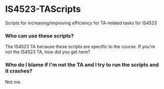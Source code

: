 # IS4523-TAScripts
Scripts for increasing/improving efficiency for TA-related tasks for IS4523

### Who can use these scripts?
The IS4523 TA because these scripts are specific to the course. 
If you're not the IS4523 TA, how did you get here?

### Who do I blame if I'm not the TA and I try to run the scripts and it crashes?
Not me.
